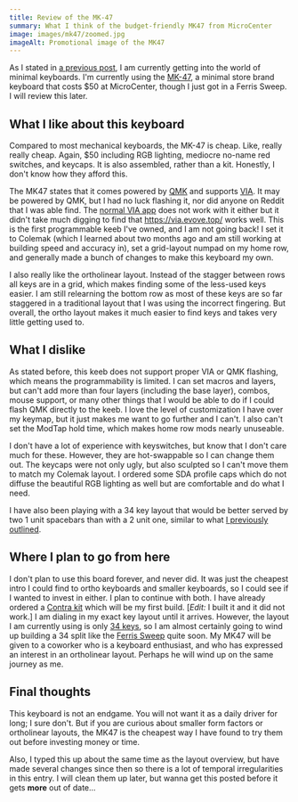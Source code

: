 ```yaml
---
title: Review of the MK-47
summary: What I think of the budget-friendly MK47 from MicroCenter
image: images/mk47/zoomed.jpg
imageAlt: Promotional image of the MK47
---
```


As I stated in [a previous post](/2023/07/18/34-keys), I am currently getting into the world of minimal keyboards. I'm currently using the [MK-47](https://www.microcenter.com/product/661264/inland-47-keys-hot-swappable-rgb-wired-mechanical-keyboard), a minimal store brand keyboard that costs $50 at MicroCenter, though I just got in a Ferris Sweep. I will review this later.

## What I like about this keyboard

Compared to most mechanical keyboards, the MK-47 is cheap. Like, really really cheap. Again, $50 including RGB lighting, mediocre no-name red switches, and keycaps. It is also assembled, rather than a kit. Honestly, I don't know how they afford this.

The MK47 states that it comes powered by [QMK](http://qmk.fm) and supports [VIA](http://caniusevia.app). It may be powered by QMK, but I had no luck flashing it, nor did anyone on Reddit that I was able find. The [normal VIA app](http://usevia.app) does not work with it either but it didn't take much digging to find that <https://via.evove.top/> works well. This is the first programmable keeb I've owned, and I am not going back! I set it to Colemak (which I learned about two months ago and am still working at building speed and accuracy in), set a grid-layout numpad on my home row, and generally made a bunch of changes to make this keyboard my own.

I also really like the ortholinear layout. Instead of the stagger between rows all keys are in a grid, which makes finding some of the less-used keys easier. I am still relearning the bottom row as most of these keys are so far staggered in a traditional layout that I was using the incorrect fingering. But overall, the ortho layout makes it much easier to find keys and takes very little getting used to.

## What I dislike

As stated before, this keeb does not support proper VIA or QMK flashing, which means the programmability is limited. I can set macros and layers, but can't add more than four layers (including the base layer), combos, mouse support, or many other things that I would be able to do if I could flash QMK directly to the keeb. I love the level of customization I have over my keymap, but it just makes me want to go further and I can't. I also can't set the ModTap hold time, which makes home row mods nearly unuseable.

I don't have a lot of experience with keyswitches, but know that I don't care much for these. However, they are hot-swappable so I can change them out. The keycaps were not only ugly, but also sculpted so I can't move them to match my Colemak layout. I ordered some SDA profile caps which do not diffuse the beautiful RGB lighting as well but are comfortable and do what I need.

I have also been playing with a 34 key layout that would be better served by two 1 unit spacebars than with a 2 unit one, similar to what [I previously outlined](/blog/2023/08/35-keys/).

## Where I plan to go from here

I don't plan to use this board forever, and never did. It was just the cheapest intro I could find to ortho keyboards and smaller keyboards, so I could see if I wanted to invest in either. I plan to continue with both. I have already ordered a [Contra kit](https://keebd.com/en-us/products/contra-40-keyboard-kit) which will be my first build. [*Edit:* I built it and it did not work.] I am dialing in my exact key layout until it arrives. However, the layout I am currently using is only [34 keys](/blog/2023/08/35-keys), so I am almost certainly going to wind up building a 34 split like the [Ferris Sweep](https://keebmaker.com/products/ferris-sweep) quite soon. My MK47 will be given to a coworker who is a keyboard enthusiast, and who has expressed an interest in an ortholinear layout. Perhaps he will wind up on the same journey as me.

## Final thoughts

This keyboard is not an endgame. You will not want it as a daily driver for long; I sure don't. But if you are curious about smaller form factors or ortholinear layouts, the MK47 is the cheapest way I have found to try them out before investing money or time.

Also, I typed this up about the same time as the layout overview, but have made several changes since then so there is a lot of temporal irregularities in this entry. I will clean them up later, but wanna get this posted before it gets **more** out of date...
